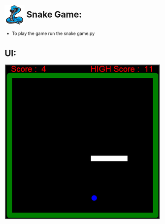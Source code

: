 <h1>
<img src="https://github.com/sohal619/icons-pics/blob/main/snake%20game%20logo.png?raw=true" align="center" width=64 height=64> 
Snake Game:
</h1>

* To play the game run the snake game.py

# UI:
<img src="https://github.com/sohal619/icons-pics/blob/main/snake%20game%20ui.png?raw=true">

